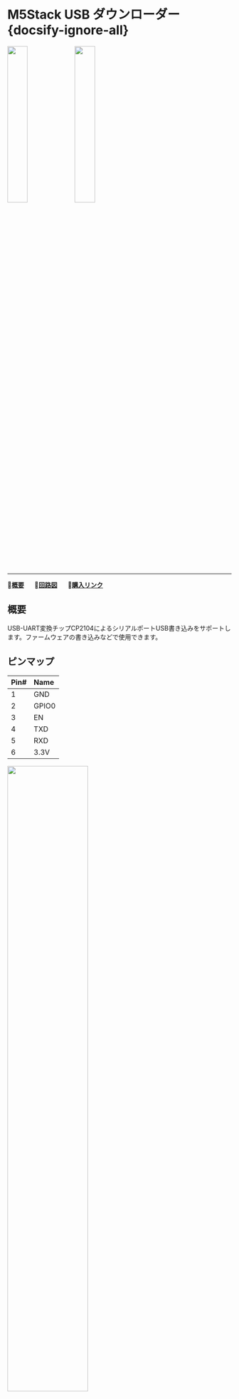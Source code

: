 # M5Stack USB ダウンローダー {docsify-ignore-all}

<img src="assets/img/product_pics/tool/usb_downloader_01.png" width="30%" height="30%"><img src="assets/img/product_pics/tool/usb_downloader_02.png" width="30%" height="30%">

***

:memo:**[概要](#概要)**&nbsp;&nbsp;&nbsp;&nbsp;&nbsp;&nbsp;:electric_plug:**[回路図](#回路図)**&nbsp;&nbsp;&nbsp;&nbsp;&nbsp;&nbsp;🛒**[購入リンク](https://www.aliexpress.com/item/M5Stack-USB-TTL-UART-Serial-Adapter-Micro-controller-6PIN-Auto-Downloader-Type-C-USB/32874729163.html)**

## 概要

USB-UART変換チップCP2104によるシリアルポートUSB書き込みをサポートします。ファームウェアの書き込みなどで使用できます。

## ピンマップ

| Pin# | Name  |
|:-----|:------|
| 1    | GND   |
| 2    | GPIO0 |
| 3    | EN    |
| 4    | TXD   |
| 5    | RXD   |
| 6    | 3.3V  |

<img src="assets/img/product_pics/tool/usb_downloader_03.png"  width="60%" height="60%">

### メモ

M5Stack USB Downloaderには、2つの予約済みピン（RTS、DTR）があります。

## パッケージ内容

- 1x M5Stack USB Downloader

## 関連リンク

- [ユーザーズガイド](https://github.com/watson8544/M5Stack-UserGuide/blob/master/TOOLS_DOCS/M5Stack-USB-Downloader-UserGuide.md)

## 回路図

<img src="assets/img/product_pics/tool/usb_downloader_sch.png">